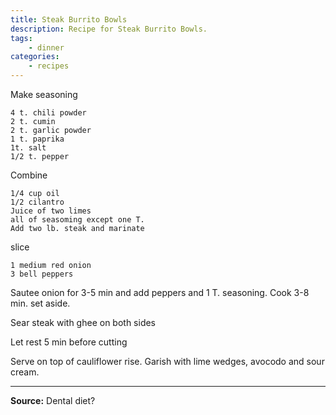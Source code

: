 ```yaml
---
title: Steak Burrito Bowls
description: Recipe for Steak Burrito Bowls.
tags:
    - dinner
categories:
    - recipes
---
```


Make seasoning

```
4 t. chili powder
2 t. cumin
2 t. garlic powder
1 t. paprika
1t. salt
1/2 t. pepper
```

Combine

```
1/4 cup oil
1/2 cilantro
Juice of two limes
all of seasoming except one T.
Add two lb. steak and marinate
```

slice

```
1 medium red onion
3 bell peppers
```

Sautee onion for 3-5 min and add peppers and 1 T. seasoning. Cook 3-8 min. set aside.

Sear steak with ghee on both sides

Let rest 5 min before cutting

Serve on top of cauliflower rise. Garish with lime wedges, avocodo and sour cream.

---

**Source:** Dental diet?